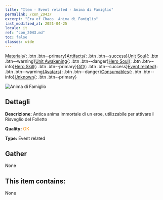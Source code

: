 ```yaml
---
title: "Item - Event related - Anima di Famiglio"
permalink: /con_2043/
excerpt: "Era of Chaos  Anima di Famiglio"
last_modified_at: 2021-04-25
locale: it
ref: "con_2043.md"
toc: false
classes: wide
---
```

 [Materials](/ItemsIT/){: .btn .btn--primary}[Artifacts](/ItemsIT/Artifacts/){: .btn .btn--success}[Unit Soul](/ItemsIT/UnitSoul/){: .btn .btn--warning}[Unit Awakening](/ItemsIT/UnitAwakening/){: .btn .btn--danger}[Hero Soul](/ItemsIT/HeroSoul/){: .btn .btn--info}[Hero Skill](/ItemsIT/HeroSkill/){: .btn .btn--primary}[Gift](/ItemsIT/Gift/){: .btn .btn--success}[Event related](/ItemsIT/Events/){: .btn .btn--warning}[Avatars](/ItemsIT/Avatars/){: .btn .btn--danger}[Consumables](/ItemsIT/Consumables/){: .btn .btn--info}[Unknown](/ItemsIT/Unknown/){: .btn .btn--primary}

 ![Anima di Famiglio](/images/t/juexing_501.png)

## Dettagli
 **Descrizione:** Antica anima immortale di un eroe, utilizzabile per attivare il Risveglio del Folletto

 **Quality:** <span style="color: #FF8C00">OK</span>

 **Type:** Event related

## Gather

  None

## This item contains:

  None

